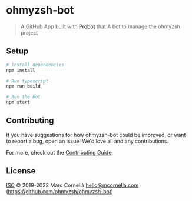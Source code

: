 # ohmyzsh-bot

> A GitHub App built with [Probot](https://github.com/probot/probot) that A bot to manage the ohmyzsh project

## Setup

```sh
# Install dependencies
npm install

# Run typescript
npm run build

# Run the bot
npm start
```

## Contributing

If you have suggestions for how ohmyzsh-bot could be improved, or want to report a bug, open an issue! We'd love all and any contributions.

For more, check out the [Contributing Guide](CONTRIBUTING.md).

## License

[ISC](LICENSE) © 2019-2022 Marc Cornellà <hello@mcornella.com> (https://github.com/ohmyzsh/ohmyzsh-bot)
